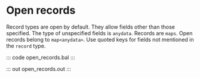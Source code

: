 # Open records

Record types are open by default. They allow fields other than those specified. The type of unspecified
fields is `anydata`. Records are `maps`. Open records belong to `map<anydata>`. Use quoted keys for
fields not mentioned in the `record` type.

::: code open_records.bal :::

::: out open_records.out :::